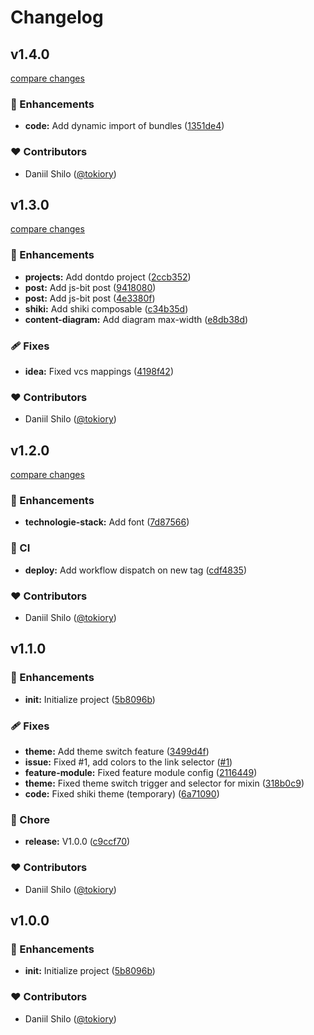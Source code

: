 # Changelog


## v1.4.0

[compare changes](https://github.com/tokiory/developer-log/compare/v1.3.0...v1.4.0)

### 🚀 Enhancements

- **code:** Add dynamic import of bundles ([1351de4](https://github.com/tokiory/developer-log/commit/1351de4))

### ❤️ Contributors

- Daniil Shilo ([@tokiory](http://github.com/tokiory))

## v1.3.0

[compare changes](https://github.com/tokiory/developer-log/compare/v1.2.0...v1.3.0)

### 🚀 Enhancements

- **projects:** Add dontdo project ([2ccb352](https://github.com/tokiory/developer-log/commit/2ccb352))
- **post:** Add js-bit post ([9418080](https://github.com/tokiory/developer-log/commit/9418080))
- **post:** Add js-bit post ([4e3380f](https://github.com/tokiory/developer-log/commit/4e3380f))
- **shiki:** Add shiki composable ([c34b35d](https://github.com/tokiory/developer-log/commit/c34b35d))
- **content-diagram:** Add diagram max-width ([e8db38d](https://github.com/tokiory/developer-log/commit/e8db38d))

### 🩹 Fixes

- **idea:** Fixed vcs mappings ([4198f42](https://github.com/tokiory/developer-log/commit/4198f42))

### ❤️ Contributors

- Daniil Shilo ([@tokiory](http://github.com/tokiory))

## v1.2.0

[compare changes](https://github.com/tokiory/developer-log/compare/v1.1.0...v1.2.0)

### 🚀 Enhancements

- **technologie-stack:** Add font ([7d87566](https://github.com/tokiory/developer-log/commit/7d87566))

### 🤖 CI

- **deploy:** Add workflow dispatch on new tag ([cdf4835](https://github.com/tokiory/developer-log/commit/cdf4835))

### ❤️ Contributors

- Daniil Shilo ([@tokiory](http://github.com/tokiory))

## v1.1.0


### 🚀 Enhancements

- **init:** Initialize project ([5b8096b](https://github.com/tokiory/developer-log/commit/5b8096b))

### 🩹 Fixes

- **theme:** Add theme switch feature ([3499d4f](https://github.com/tokiory/developer-log/commit/3499d4f))
- **issue:** Fixed #1, add colors to the link selector ([#1](https://github.com/tokiory/developer-log/issues/1))
- **feature-module:** Fixed feature module config ([2116449](https://github.com/tokiory/developer-log/commit/2116449))
- **theme:** Fixed theme switch trigger and selector for mixin ([318b0c9](https://github.com/tokiory/developer-log/commit/318b0c9))
- **code:** Fixed shiki theme (temporary) ([6a71090](https://github.com/tokiory/developer-log/commit/6a71090))

### 🏡 Chore

- **release:** V1.0.0 ([c9ccf70](https://github.com/tokiory/developer-log/commit/c9ccf70))

### ❤️ Contributors

- Daniil Shilo ([@tokiory](http://github.com/tokiory))

## v1.0.0


### 🚀 Enhancements

- **init:** Initialize project ([5b8096b](https://github.com/tokiory/developer-log/commit/5b8096b))

### ❤️ Contributors

- Daniil Shilo ([@tokiory](http://github.com/tokiory))

